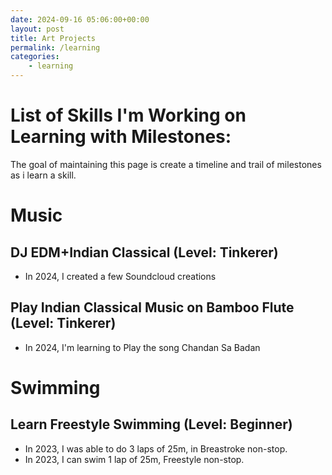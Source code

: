 ```yaml
---
date: 2024-09-16 05:06:00+00:00
layout: post
title: Art Projects
permalink: /learning
categories:
    - learning
---
```

# List of Skills I'm Working on Learning with Milestones:
The goal of maintaining this page is create a timeline and trail of milestones as i learn a skill.

# Music
## DJ EDM+Indian Classical (Level: Tinkerer)
- In 2024, I created a few Soundcloud creations

## Play Indian Classical Music on Bamboo Flute (Level: Tinkerer)
- In 2024, I'm learning to Play the song Chandan Sa Badan

# Swimming
## Learn Freestyle Swimming (Level: Beginner)
- In 2023, I was able to do 3 laps of 25m, in Breastroke non-stop.
- In 2023, I can swim 1 lap of 25m, Freestyle non-stop.

